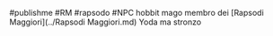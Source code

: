 #publishme #RM #rapsodo #NPC 
hobbit mago
membro dei [Rapsodi Maggiori](../Rapsodi Maggiori.md)
Yoda ma stronzo
